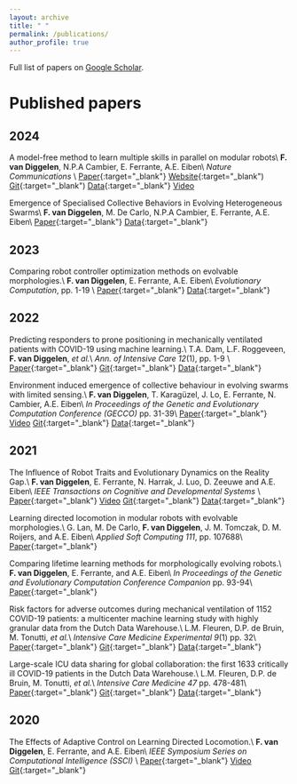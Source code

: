 ```yaml
---
layout: archive
title: " "
permalink: /publications/
author_profile: true
---
```


Full list of papers on <a href="https://scholar.google.com/citations?user=Xn9iFKsAAAAJ"> Google Scholar</a>.


[comment]: <> (Preprints)
[comment]: <> (======)



Published papers
======

**2024**
-
A model-free method to learn multiple skills in parallel on modular robots\\
**F. van Diggelen**, N.P.A Cambier, E. Ferrante, A.E. Eiben\\
_Nature Communications_ \\
[Paper](https://doi.org/10.1038/s41467-024-50131-4){:target="_blank"}
[Website](https://fudavd.github.io/multi-skill-learning/){:target="_blank")
[Git](https://codeocean.com/capsule/4606460/tree){:target="_blank")
[Data](https://dataverse.nl/dataset.xhtml?persistentId=doi:10.34894/XZQZAZ){:target="_blank"}
[Video](/portfolio/you_paper/#a-model-free-method-to-learn-multiple-skills-in-parallel-on-modular-robots)

Emergence of Specialised Collective Behaviors in Evolving Heterogeneous Swarms\\
**F. van Diggelen**, M. De Carlo, N.P.A Cambier, E. Ferrante, A.E. Eiben\\
[Paper](https://arxiv.org/pdf/2402.04763){:target="_blank"}
[Data](https://doi.org/10.34894/0VSN8Z){:target="_blank"}

**2023**
-
Comparing robot controller optimization methods on evolvable morphologies.\\
**F. van Diggelen**, E. Ferrante, A.E. Eiben\\
*Evolutionary Computation*, pp. 1-19 \\
[Paper](https://doi.org/10.1162/evco_a_00334){:target="_blank"}
[Data](https://dataverse.nl/dataset.xhtml?persistentId=doi:10.34894/QMHMUO){:target="_blank"}

**2022**
-
Predicting responders to prone positioning in mechanically ventilated patients with COVID-19 using machine learning.\\
T.A. Dam, L.F. Roggeveen, **F. van Diggelen**, _et al._\\
*Ann. of Intensive Care 12*(1), pp. 1-9 \\
[Paper](https://doi.org/10.1186/s13613-022-01070-0){:target="_blank"}
[Git](https://github.com/AmsterdamUMC/AmsterdamUMCdb){:target="_blank"}
[Data](https://www.icudata.nl/){:target="_blank"}

Environment induced emergence of collective behaviour in evolving swarms with limited sensing.\\
**F. van Diggelen**, T. Karagüzel, J. Lo, E. Ferrante, N. Cambier, A.E. Eiben\\
*In Proceedings of the Genetic and Evolutionary Computation Conference (GECCO)* pp. 31-39\\
[Paper](https://doi.org/10.1145/3512290.3528735){:target="_blank"}
[Video](/portfolio/you_paper/#environment-induced-emergence-of-collective-behaviour-in-evolving-swarms-with-limited-sensing)
[Git](https://github.com/fudavd/EC_swarm){:target="_blank"}
[Data](https://dataverse.nl/dataset.xhtml?persistentId=doi:10.34894/IREUW1){:target="_blank"}

2021
-
The Influence of Robot Traits and Evolutionary Dynamics on the Reality Gap.\\
**F. van Diggelen**, E. Ferrante, N. Harrak, J. Luo, D. Zeeuwe and A.E. Eiben\\
*IEEE Transactions on Cognitive and Developmental Systems* \\
[Paper](https://doi.org/10.1109/TCDS.2021.3112236){:target="_blank"}
[Video](/portfolio/you_paper/#the-influence-of-robot-traits-and-evolutionary-dynamics-on-the-reality-gap)
[Git](https://github.com/fudavd/revolve/tree/IEEE-TCDS_2021){:target="_blank"}
[Data](https://dataverse.nl/dataset.xhtml?persistentId=doi:10.34894/GGNAQ3){:target="_blank"}

Learning directed locomotion in modular robots with evolvable morphologies.\\
G. Lan, M. De Carlo, **F. van Diggelen**, J. M. Tomczak, D. M. Roijers, and A.E. Eiben\\
*Applied Soft Computing 111*, pp. 107688\\
[Paper](https://doi.org/10.1016/j.asoc.2021.107688){:target="_blank"}

Comparing lifetime learning methods for morphologically evolving robots.\\
**F. van Diggelen**, E. Ferrante, and A.E. Eiben\\
*In Proceedings of the Genetic and Evolutionary Computation Conference Companion* pp. 93-94\\
[Paper](https://doi.org/10.1145/3449726.3459530){:target="_blank"}

Risk factors for adverse outcomes during mechanical ventilation of 1152 COVID-19 patients: a multicenter machine learning study with highly granular data from the Dutch Data Warehouse.\\
L.M. Fleuren, D.P. de Bruin, M. Tonutti, _et al._\\
*Intensive Care Medicine Experimental 9*(1) pp. 32\\
[Paper](https://doi.org/10.1186/s40635-021-00397-5){:target="_blank"}
[Git](https://github.com/AmsterdamUMC/AmsterdamUMCdb){:target="_blank"}
[Data](https://www.icudata.nl/){:target="_blank"}

Large-scale ICU data sharing for global collaboration: the first 1633 critically ill COVID-19 patients in the Dutch Data Warehouse.\\
L.M. Fleuren, D.P. de Bruin, M. Tonutti, _et al._\\
*Intensive Care Medicine 47* pp. 478-481\\
[Paper](https://doi.org/10.1007/s00134-021-06361-x){:target="_blank"}
[Git](https://github.com/AmsterdamUMC/AmsterdamUMCdb){:target="_blank"}
[Data](https://www.icudata.nl/){:target="_blank"}


2020
-
The Effects of Adaptive Control on Learning Directed Locomotion.\\
**F. van Diggelen**, E. Ferrante, and A.E. Eiben\\
*IEEE Symposium Series on Computational Intelligence (SSCI)* \\
[Paper](https://doi.org/10.1109/SSCI47803.2020.9308557){:target="_blank"}
[Video](/portfolio/you_paper/#learning-directed-locomotion-with-internal-model-control)
[Git](https://github.com/fudavd/revolve/tree/learning){:target="_blank"}
